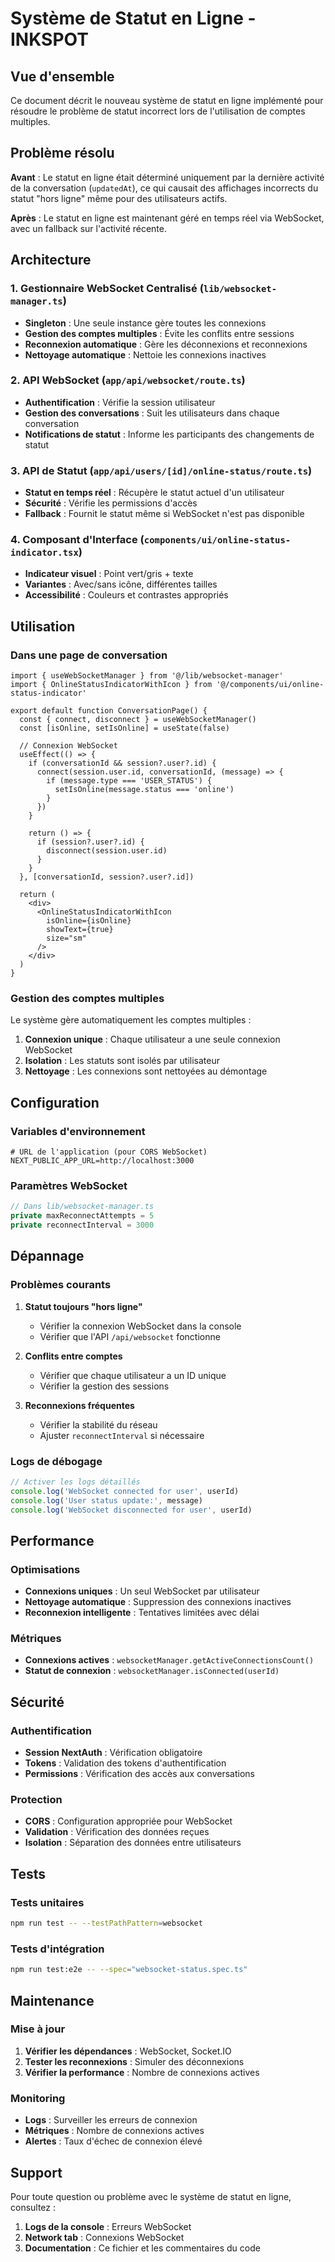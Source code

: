 # Système de Statut en Ligne - INKSPOT

## Vue d'ensemble

Ce document décrit le nouveau système de statut en ligne implémenté pour résoudre le problème de statut incorrect lors de l'utilisation de comptes multiples.

## Problème résolu

**Avant** : Le statut en ligne était déterminé uniquement par la dernière activité de la conversation (`updatedAt`), ce qui causait des affichages incorrects du statut "hors ligne" même pour des utilisateurs actifs.

**Après** : Le statut en ligne est maintenant géré en temps réel via WebSocket, avec un fallback sur l'activité récente.

## Architecture

### 1. Gestionnaire WebSocket Centralisé (`lib/websocket-manager.ts`)

- **Singleton** : Une seule instance gère toutes les connexions
- **Gestion des comptes multiples** : Évite les conflits entre sessions
- **Reconnexion automatique** : Gère les déconnexions et reconnexions
- **Nettoyage automatique** : Nettoie les connexions inactives

### 2. API WebSocket (`app/api/websocket/route.ts`)

- **Authentification** : Vérifie la session utilisateur
- **Gestion des conversations** : Suit les utilisateurs dans chaque conversation
- **Notifications de statut** : Informe les participants des changements de statut

### 3. API de Statut (`app/api/users/[id]/online-status/route.ts`)

- **Statut en temps réel** : Récupère le statut actuel d'un utilisateur
- **Sécurité** : Vérifie les permissions d'accès
- **Fallback** : Fournit le statut même si WebSocket n'est pas disponible

### 4. Composant d'Interface (`components/ui/online-status-indicator.tsx`)

- **Indicateur visuel** : Point vert/gris + texte
- **Variantes** : Avec/sans icône, différentes tailles
- **Accessibilité** : Couleurs et contrastes appropriés

## Utilisation

### Dans une page de conversation

```tsx
import { useWebSocketManager } from '@/lib/websocket-manager'
import { OnlineStatusIndicatorWithIcon } from '@/components/ui/online-status-indicator'

export default function ConversationPage() {
  const { connect, disconnect } = useWebSocketManager()
  const [isOnline, setIsOnline] = useState(false)

  // Connexion WebSocket
  useEffect(() => {
    if (conversationId && session?.user?.id) {
      connect(session.user.id, conversationId, (message) => {
        if (message.type === 'USER_STATUS') {
          setIsOnline(message.status === 'online')
        }
      })
    }
    
    return () => {
      if (session?.user?.id) {
        disconnect(session.user.id)
      }
    }
  }, [conversationId, session?.user?.id])

  return (
    <div>
      <OnlineStatusIndicatorWithIcon 
        isOnline={isOnline} 
        showText={true}
        size="sm"
      />
    </div>
  )
}
```

### Gestion des comptes multiples

Le système gère automatiquement les comptes multiples :

1. **Connexion unique** : Chaque utilisateur a une seule connexion WebSocket
2. **Isolation** : Les statuts sont isolés par utilisateur
3. **Nettoyage** : Les connexions sont nettoyées au démontage

## Configuration

### Variables d'environnement

```env
# URL de l'application (pour CORS WebSocket)
NEXT_PUBLIC_APP_URL=http://localhost:3000
```

### Paramètres WebSocket

```typescript
// Dans lib/websocket-manager.ts
private maxReconnectAttempts = 5
private reconnectInterval = 3000
```

## Dépannage

### Problèmes courants

1. **Statut toujours "hors ligne"**
   - Vérifier la connexion WebSocket dans la console
   - Vérifier que l'API `/api/websocket` fonctionne

2. **Conflits entre comptes**
   - Vérifier que chaque utilisateur a un ID unique
   - Vérifier la gestion des sessions

3. **Reconnexions fréquentes**
   - Vérifier la stabilité du réseau
   - Ajuster `reconnectInterval` si nécessaire

### Logs de débogage

```typescript
// Activer les logs détaillés
console.log('WebSocket connected for user', userId)
console.log('User status update:', message)
console.log('WebSocket disconnected for user', userId)
```

## Performance

### Optimisations

- **Connexions uniques** : Un seul WebSocket par utilisateur
- **Nettoyage automatique** : Suppression des connexions inactives
- **Reconnexion intelligente** : Tentatives limitées avec délai

### Métriques

- **Connexions actives** : `websocketManager.getActiveConnectionsCount()`
- **Statut de connexion** : `websocketManager.isConnected(userId)`

## Sécurité

### Authentification

- **Session NextAuth** : Vérification obligatoire
- **Tokens** : Validation des tokens d'authentification
- **Permissions** : Vérification des accès aux conversations

### Protection

- **CORS** : Configuration appropriée pour WebSocket
- **Validation** : Vérification des données reçues
- **Isolation** : Séparation des données entre utilisateurs

## Tests

### Tests unitaires

```bash
npm run test -- --testPathPattern=websocket
```

### Tests d'intégration

```bash
npm run test:e2e -- --spec="websocket-status.spec.ts"
```

## Maintenance

### Mise à jour

1. **Vérifier les dépendances** : WebSocket, Socket.IO
2. **Tester les reconnexions** : Simuler des déconnexions
3. **Vérifier la performance** : Nombre de connexions actives

### Monitoring

- **Logs** : Surveiller les erreurs de connexion
- **Métriques** : Nombre de connexions actives
- **Alertes** : Taux d'échec de connexion élevé

## Support

Pour toute question ou problème avec le système de statut en ligne, consultez :

1. **Logs de la console** : Erreurs WebSocket
2. **Network tab** : Connexions WebSocket
3. **Documentation** : Ce fichier et les commentaires du code
